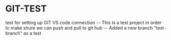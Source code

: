# GIT-TEST
test for setting up GIT VS code connection
-- This is a test project in order to make shure we can push and pull to git hub
-- Added a new branch "test-branch" as a test  